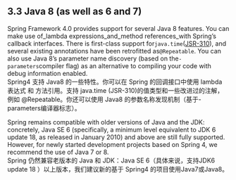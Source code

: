 ## 3.3 Java 8 \(as well as 6 and 7\)

Spring Framework 4.0 provides support for several Java 8 features. You can make use of\_lambda expressions\_and\_method references\_with Spring’s callback interfaces. There is first-class support for`java.time`\([JSR-310](https://jcp.org/en/jsr/detail?id=310)\), and several existing annotations have been retrofitted as`@Repeatable`. You can also use Java 8’s parameter name discovery \(based on the`-parameters`compiler flag\) as an alternative to compiling your code with debug information enabled.  
Spring4 支持 Java8 的一些特性。你可以在 Spring 的回调接口中使用 lambda 表达式 和 方法引用。支持 java.time \(JSR-310\)的值类型和一些改进过的注解，例如 @Repeatable。你还可以使用 Java8 的参数名称发现机制（基于-parameters编译器标志）。

Spring remains compatible with older versions of Java and the JDK: concretely, Java SE 6 \(specifically, a minimum level equivalent to JDK 6 update 18, as released in January 2010\) and above are still fully supported. However, for newly started development projects based on Spring 4, we recommend the use of Java 7 or 8.  
Spring 仍然兼容老版本的 Java 和 JDK：Java SE 6（具体来说，支持JDK6 update 18 ）以上版本，我们建议新的基于 Spring4 的项目使用Java7或Java8。

